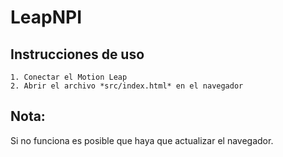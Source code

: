 # LeapNPI

## Instrucciones de uso
	1. Conectar el Motion Leap
	2. Abrir el archivo *src/index.html* en el navegador

## Nota:
Si no funciona es posible que haya que actualizar el navegador.
